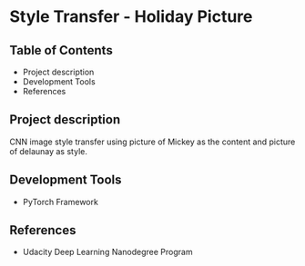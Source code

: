 # Style Transfer - Holiday Picture

## Table of Contents
* Project description
* Development Tools
* References

## Project description
CNN image style transfer using picture of Mickey as the content and picture of delaunay as style.

## Development Tools
* PyTorch Framework

## References
* Udacity Deep Learning Nanodegree Program
